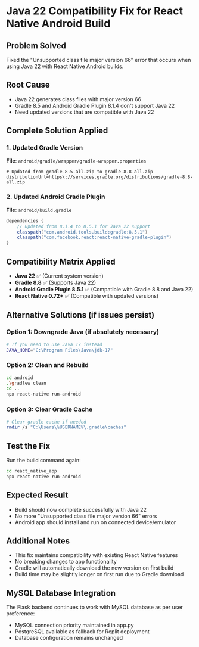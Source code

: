 # Java 22 Compatibility Fix for React Native Android Build

## Problem Solved
Fixed the "Unsupported class file major version 66" error that occurs when using Java 22 with React Native Android builds.

## Root Cause
- Java 22 generates class files with major version 66
- Gradle 8.5 and Android Gradle Plugin 8.1.4 don't support Java 22
- Need updated versions that are compatible with Java 22

## Complete Solution Applied

### 1. Updated Gradle Version
**File**: `android/gradle/wrapper/gradle-wrapper.properties`
```properties
# Updated from gradle-8.5-all.zip to gradle-8.8-all.zip
distributionUrl=https\://services.gradle.org/distributions/gradle-8.8-all.zip
```

### 2. Updated Android Gradle Plugin
**File**: `android/build.gradle`
```gradle
dependencies {
    // Updated from 8.1.4 to 8.5.1 for Java 22 support
    classpath("com.android.tools.build:gradle:8.5.1")
    classpath("com.facebook.react:react-native-gradle-plugin")
}
```

## Compatibility Matrix Applied
- **Java 22** ✅ (Current system version)
- **Gradle 8.8** ✅ (Supports Java 22)
- **Android Gradle Plugin 8.5.1** ✅ (Compatible with Gradle 8.8 and Java 22)
- **React Native 0.72+** ✅ (Compatible with updated versions)

## Alternative Solutions (if issues persist)

### Option 1: Downgrade Java (if absolutely necessary)
```bash
# If you need to use Java 17 instead
JAVA_HOME="C:\Program Files\Java\jdk-17"
```

### Option 2: Clean and Rebuild
```bash
cd android
.\gradlew clean
cd ..
npx react-native run-android
```

### Option 3: Clear Gradle Cache
```bash
# Clear gradle cache if needed
rmdir /s "C:\Users\%USERNAME%\.gradle\caches"
```

## Test the Fix
Run the build command again:
```bash
cd react_native_app
npx react-native run-android
```

## Expected Result
- Build should now complete successfully with Java 22
- No more "Unsupported class file major version 66" errors
- Android app should install and run on connected device/emulator

## Additional Notes
- This fix maintains compatibility with existing React Native features
- No breaking changes to app functionality
- Gradle will automatically download the new version on first build
- Build time may be slightly longer on first run due to Gradle download

## MySQL Database Integration
The Flask backend continues to work with MySQL database as per user preference:
- MySQL connection priority maintained in app.py
- PostgreSQL available as fallback for Replit deployment
- Database configuration remains unchanged